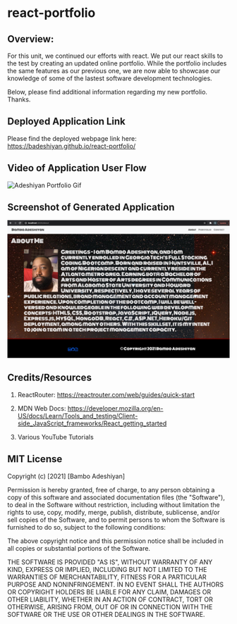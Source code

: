 # react-portfolio

## Overview:

For this unit, we continued our efforts with react. We put our react skills to the test by creating an updated online portfolio. While the portfolio includes the same features as our previous one, we are now able to showcase our knowledge of some of the lastest software development technologies.

Below, please find additional information regarding my new portfolio. Thanks.

## Deployed Application Link

Please find the deployed webpage link here: https://badeshiyan.github.io/react-portfolio/

## Video of Application User Flow

![Adeshiyan Portfolio Gif](./src/assets/images/portfolio.gif)

## Screenshot of Generated Application

![Adeshiyan Portfolio Screenshot](./src/assets/images/reactportfolio.png)

## Credits/Resources

1. ReactRouter: https://reactrouter.com/web/guides/quick-start
2. MDN Web Docs: https://developer.mozilla.org/en-US/docs/Learn/Tools_and_testing/Client-side_JavaScript_frameworks/React_getting_started

3. Various YouTube Tutorials

## MIT License

Copyright (c) [2021] [Bambo Adeshiyan]

Permission is hereby granted, free of charge, to any person obtaining a copy
of this software and associated documentation files (the "Software"), to deal
in the Software without restriction, including without limitation the rights
to use, copy, modify, merge, publish, distribute, sublicense, and/or sell
copies of the Software, and to permit persons to whom the Software is
furnished to do so, subject to the following conditions:

The above copyright notice and this permission notice shall be included in all
copies or substantial portions of the Software.

THE SOFTWARE IS PROVIDED "AS IS", WITHOUT WARRANTY OF ANY KIND, EXPRESS OR
IMPLIED, INCLUDING BUT NOT LIMITED TO THE WARRANTIES OF MERCHANTABILITY,
FITNESS FOR A PARTICULAR PURPOSE AND NONINFRINGEMENT. IN NO EVENT SHALL THE
AUTHORS OR COPYRIGHT HOLDERS BE LIABLE FOR ANY CLAIM, DAMAGES OR OTHER
LIABILITY, WHETHER IN AN ACTION OF CONTRACT, TORT OR OTHERWISE, ARISING FROM,
OUT OF OR IN CONNECTION WITH THE SOFTWARE OR THE USE OR OTHER DEALINGS IN THE
SOFTWARE.
